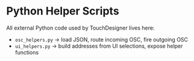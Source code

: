 # Python Helper Scripts

All external Python code used by TouchDesigner lives here:  

- `osc_helpers.py` → load JSON, route incoming OSC, fire outgoing OSC  
- `ui_helpers.py` → build addresses from UI selections, expose helper functions  
